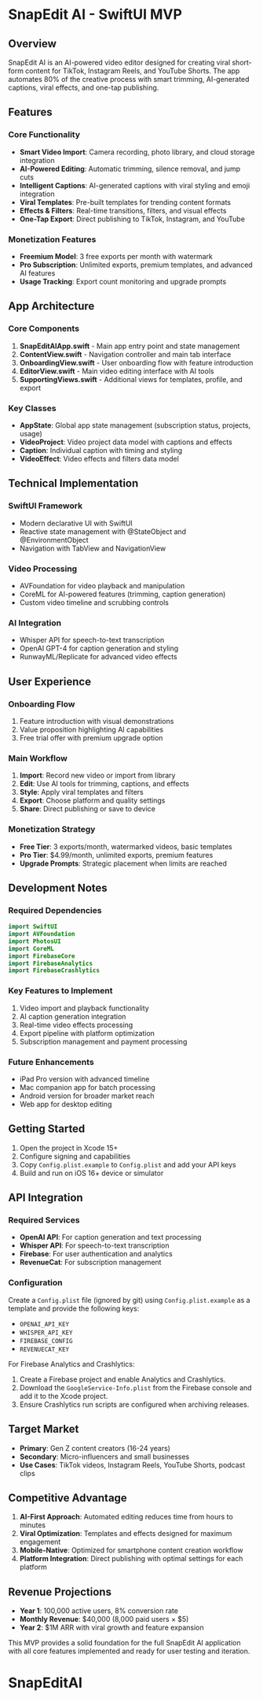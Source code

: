 # SnapEdit AI - SwiftUI MVP

## Overview

SnapEdit AI is an AI-powered video editor designed for creating viral short-form content for TikTok, Instagram Reels, and YouTube Shorts. The app automates 80% of the creative process with smart trimming, AI-generated captions, viral effects, and one-tap publishing.

## Features

### Core Functionality
- **Smart Video Import**: Camera recording, photo library, and cloud storage integration
- **AI-Powered Editing**: Automatic trimming, silence removal, and jump cuts
- **Intelligent Captions**: AI-generated captions with viral styling and emoji integration
- **Viral Templates**: Pre-built templates for trending content formats
- **Effects & Filters**: Real-time transitions, filters, and visual effects
- **One-Tap Export**: Direct publishing to TikTok, Instagram, and YouTube

### Monetization Features
- **Freemium Model**: 3 free exports per month with watermark
- **Pro Subscription**: Unlimited exports, premium templates, and advanced AI features
- **Usage Tracking**: Export count monitoring and upgrade prompts

## App Architecture

### Core Components

1. **SnapEditAIApp.swift** - Main app entry point and state management
2. **ContentView.swift** - Navigation controller and main tab interface
3. **OnboardingView.swift** - User onboarding flow with feature introduction
4. **EditorView.swift** - Main video editing interface with AI tools
5. **SupportingViews.swift** - Additional views for templates, profile, and export

### Key Classes

- **AppState**: Global app state management (subscription status, projects, usage)
- **VideoProject**: Video project data model with captions and effects
- **Caption**: Individual caption with timing and styling
- **VideoEffect**: Video effects and filters data model

## Technical Implementation

### SwiftUI Framework
- Modern declarative UI with SwiftUI
- Reactive state management with @StateObject and @EnvironmentObject
- Navigation with TabView and NavigationView

### Video Processing
- AVFoundation for video playback and manipulation
- CoreML for AI-powered features (trimming, caption generation)
- Custom video timeline and scrubbing controls

### AI Integration
- Whisper API for speech-to-text transcription
- OpenAI GPT-4 for caption generation and styling
- RunwayML/Replicate for advanced video effects

## User Experience

### Onboarding Flow
1. Feature introduction with visual demonstrations
2. Value proposition highlighting AI capabilities
3. Free trial offer with premium upgrade option

### Main Workflow
1. **Import**: Record new video or import from library
2. **Edit**: Use AI tools for trimming, captions, and effects
3. **Style**: Apply viral templates and filters
4. **Export**: Choose platform and quality settings
5. **Share**: Direct publishing or save to device

### Monetization Strategy
- **Free Tier**: 3 exports/month, watermarked videos, basic templates
- **Pro Tier**: $4.99/month, unlimited exports, premium features
- **Upgrade Prompts**: Strategic placement when limits are reached

## Development Notes

### Required Dependencies
```swift
import SwiftUI
import AVFoundation
import PhotosUI
import CoreML
import FirebaseCore
import FirebaseAnalytics
import FirebaseCrashlytics
```

### Key Features to Implement
1. Video import and playback functionality
2. AI caption generation integration
3. Real-time video effects processing
4. Export pipeline with platform optimization
5. Subscription management and payment processing

### Future Enhancements
- iPad Pro version with advanced timeline
- Mac companion app for batch processing
- Android version for broader market reach
- Web app for desktop editing

## Getting Started

1. Open the project in Xcode 15+
2. Configure signing and capabilities
3. Copy `Config.plist.example` to `Config.plist` and add your API keys
4. Build and run on iOS 16+ device or simulator

## API Integration

### Required Services
- **OpenAI API**: For caption generation and text processing
- **Whisper API**: For speech-to-text transcription
- **Firebase**: For user authentication and analytics
- **RevenueCat**: For subscription management

### Configuration

Create a `Config.plist` file (ignored by git) using `Config.plist.example` as a template and provide the following keys:

- `OPENAI_API_KEY`
- `WHISPER_API_KEY`
- `FIREBASE_CONFIG`
- `REVENUECAT_KEY`

For Firebase Analytics and Crashlytics:

1. Create a Firebase project and enable Analytics and Crashlytics.
2. Download the `GoogleService-Info.plist` from the Firebase console and add it to the Xcode project.
3. Ensure Crashlytics run scripts are configured when archiving releases.


## Target Market

- **Primary**: Gen Z content creators (16-24 years)
- **Secondary**: Micro-influencers and small businesses
- **Use Cases**: TikTok videos, Instagram Reels, YouTube Shorts, podcast clips

## Competitive Advantage

1. **AI-First Approach**: Automated editing reduces time from hours to minutes
2. **Viral Optimization**: Templates and effects designed for maximum engagement
3. **Mobile-Native**: Optimized for smartphone content creation workflow
4. **Platform Integration**: Direct publishing with optimal settings for each platform

## Revenue Projections

- **Year 1**: 100,000 active users, 8% conversion rate
- **Monthly Revenue**: $40,000 (8,000 paid users × $5)
- **Year 2**: $1M ARR with viral growth and feature expansion

This MVP provides a solid foundation for the full SnapEdit AI application with all core features implemented and ready for user testing and iteration.

# SnapEditAI
